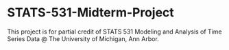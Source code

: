 # STATS-531-Midterm-Project
This project is for partial credit of STATS 531 Modeling and Analysis of Time Series Data @ The University of Michigan, Ann Arbor.
